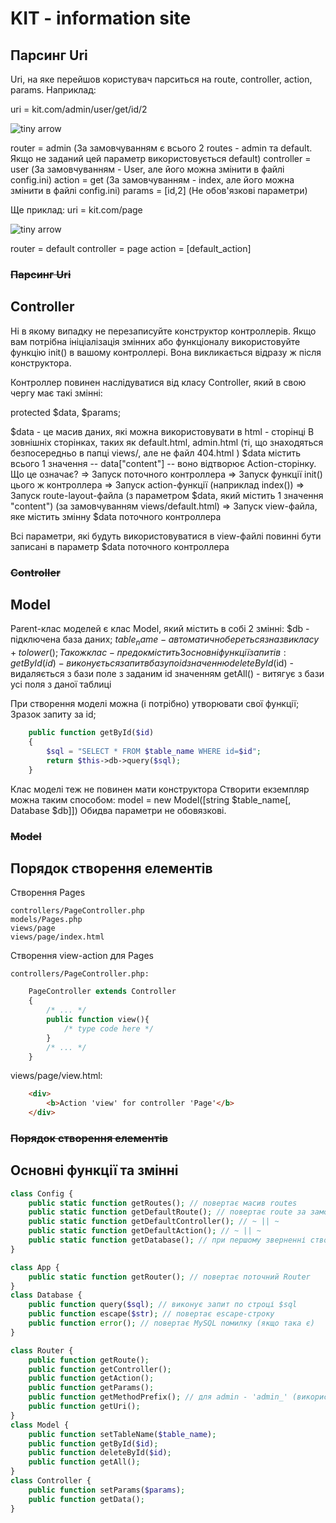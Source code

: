 # KIT - information site

## Парсинг Uri

Uri, на яке перейшов користувач парситься на route, controller, action, params.
Наприклад:

uri = kit.com/admin/user/get/id/2

![tiny arrow](https://res.cloudinary.com/emazecom/image/fetch/c_limit,a_ignore,w_120,h_160/https%3A%2F%2Fimage.freepik.com%2Ffree-icon%2Farrow-bold-down-ios-7-interface-symbol_318-34310.jpg)

router 		= admin (За замовчуванням є всього 2 routes - admin та default. Якщо не заданий цей параметр використовується default)
controller 	= user (За замовчуванням - User, але його можна змінити в файлі config.ini)
action 		= get (За замовчуванням - index, але його можна змінити в файлі config.ini)
params 		= [id,2] (Не обов'язкові параметри)


Ще приклад:
uri = kit.com/page

![tiny arrow](https://res.cloudinary.com/emazecom/image/fetch/c_limit,a_ignore,w_120,h_160/https%3A%2F%2Fimage.freepik.com%2Ffree-icon%2Farrow-bold-down-ios-7-interface-symbol_318-34310.jpg)

router 		= default
controller 	= page
action		= [default_action]

### ~~Парсинг Uri~~

## Controller

Ні в якому випадку не перезаписуйте конструктор контроллерів. Якщо вам потрібна ініціалізація змінних або функціоналу використовуйте функцію init() в вашому контроллері. Вона викликається відразу ж після конструктора.

Контроллер повинен наслідуватися від класу Controller, який в свою чергу має такі змінні:

protected $data, $params;

$data - це масив даних, які можна використовувати в html - сторінці
В зовнішніх сторінках, таких як default.html, admin.html (ті, що знаходяться безпосередньо в папці views/, але не файл 404.html ) $data містить всього 1 значення -- data["content"] -- воно відтворює Action-сторінку.
Що це означає?
 => Запуск поточного контроллера
 => Запуск функції init() цього ж контроллера
 => Запуск action-функції (наприклад index()) 
 => Запуск route-layout-файла (з параметром $data, який містить 1 значення "content") (за замовчуванням views/default.html)
 => Запуск view-файла, яке містить змінну $data поточного контроллера

Всі параметри, які будуть використовуватися в view-файлі повинні бути записані в параметр $data поточного контроллера

### ~~Controller~~

## Model

Parent-клас моделей є клас Model, який містить в собі 2 змінні: 
	$db - підключена база даних;
	$table_name - автоматично береться з назви класу + tolower();
Також клас-предок містить 3 основні функції запитів:
	getById(id) - виконується запит в базу по id значенню
	deleteById($id) - видаляється з бази поле з заданим id значенням
	getAll() - витягує з бази усі поля з даної таблиці

При створення моделі можна (і потрібно) утворювати свої функції;
Зразок запиту за id;
```php
	public function getById($id)
	{
		$sql = "SELECT * FROM $table_name WHERE id=$id";
		return $this->db->query($sql);
	}
```

Клас моделі теж не повинен мати конструктора
Створити екземпляр можна таким способом:
	model = new Model([string $table_name[, Database $db]])
Обидва параметри не обовязкові.

### ~~Model~~

## Порядок створення елементів 

Створення Pages

	controllers/PageController.php
	models/Pages.php
	views/page
	views/page/index.html

Створення view-action для Pages
	
	controllers/PageController.php:
```php
	PageController extends Controller
	{
		/* ... */
		public function view(){
			/* type code here */
		}
		/* ... */
	}
```
views/page/view.html:
```html
	<div>
		<b>Action 'view' for controller 'Page'</b>
	</div>
```

### ~~Порядок створення елементів~~

## Основні функції та змінні

```php
class Config {
	public static function getRoutes(); // повертає масив routes
	public static function getDefaultRoute(); // повертає route за замовчуванням
	public static function getDefaultController(); // ~ || ~
	public static function getDefaultAction(); // ~ || ~
	public static function getDatabase(); // при першому зверненні створює базу за заданими в config.ini параметрами
}

class App {
    public static function getRouter(); // повертає поточний Router
}
class Database {
	public function query($sql); // виконує запит по строці $sql
	public function escape($str); // повертає escape-строку
	public function error(); // повертає MySQL помилку (якщо така є)
}

class Router {
	public function getRoute();
	public function getController();
	public function getAction();
	public function getParams();
	public function getMethodPrefix(); // для admin - 'admin_' (використовується в actions. Наприклад функція index при (route == admin) повинна мати назву 'admin_index')
	public function getUri();
}
class Model {
	public function setTableName($table_name);
	public function getById($id);
	public function deleteById($id);
	public function getAll();
}
class Controller {
	public function setParams($params);
	public function getData();
}
```